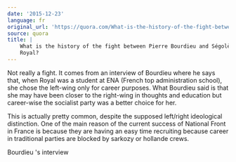 ```yaml
---
date: '2015-12-23'
language: fr
original_url: 'https://quora.com/What-is-the-history-of-the-fight-between-Pierre-Bourdieu-and-S%C3%A9gol%C3%A8ne-Royal/answer/Clément-Renaud'
source: quora
title: |
    What is the history of the fight between Pierre Bourdieu and Ségolène
    Royal?
---
```


Not really a fight. It comes from an interview of Bourdieu where he says
that, when Royal was a student at ENA (French top administration
school), she chose the left-wing only for career purposes. What Bourdieu
said is that she may have been closer to the right-wing in thoughts and
education but career-wise the socialist party was a better choice for
her. 
 
This is actually pretty common, despite the supposed left/right
ideological distinction. One of the main reason of the current success
of National Front in France is because they are having an easy time
recruiting because career in traditional parties are blocked by sarkozy
or hollande crews. 
 
Bourdieu 's interview 

